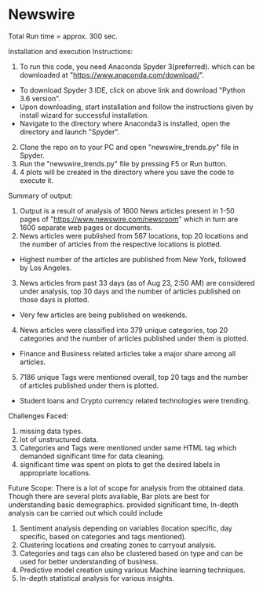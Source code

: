 # Newswire

Total Run time = approx. 300 sec.

Installation and execution Instructions:
1. To run this code, you need Anaconda Spyder 3(preferred). which can be downloaded at "https://www.anaconda.com/download/".
- To download Spyder 3 IDE, click on above link and download "Python 3.6 version".
- Upon downloading, start installation and follow the instructions given by install wizard for successful installation.
- Navigate to the directory where Anaconda3 is installed, open the directory and launch "Spyder".

2. Clone the repo on to your PC and open "newswire_trends.py" file in Spyder.
3. Run the "newswire_trends.py" file by pressing F5 or Run button.
4. 4 plots will be created in the directory where you save the code to execute it.

Summary of output:
1. Output is a result of analysis of 1600 News articles present in 1-50 pages of "https://www.newswire.com/newsroom" which in turn are 1600 separate web pages or documents.
2. News articles were published from 567 locations, top 20 locations and the number of articles from the respective locations is plotted.
- Highest number of the articles are published from New York, followed by Los Angeles.
3. News articles from past 33 days (as of Aug 23, 2:50 AM) are considered under analysis, top 30 days and the number of articles published on those days is plotted.
- Very few articles are being published on weekends.
4. News articles were classified into 379 unique categories, top 20 categories and the number of articles published under them is plotted.
- Finance and Business related articles take a major share among all articles.
5. 7186 unique Tags were mentioned overall, top 20 tags and the number of articles published under them is plotted.
- Student loans and Crypto currency related technologies were trending.

Challenges Faced:
1. missing data types. 
2. lot of unstructured data.
3. Categories and Tags were mentioned under same HTML tag which demanded significant time for data cleaning.
4. significant time was spent on plots to get the desired labels in appropriate locations.

Future Scope:
There is a lot of scope for analysis from the obtained data. Though there are several plots available, Bar plots are best for understanding basic demographics. provided significant time, In-depth analysis can be carried out which could include 
1. Sentiment analysis depending on variables (location specific, day specific, based on categories and tags mentioned). 
2. Clustering locations and creating zones to carryout analysis.
3. Categories and tags can also be clustered based on type and can be used for better understanding of business.
4. Predictive model creation using various Machine learning techniques.
5. In-depth statistical analysis for various insights.
